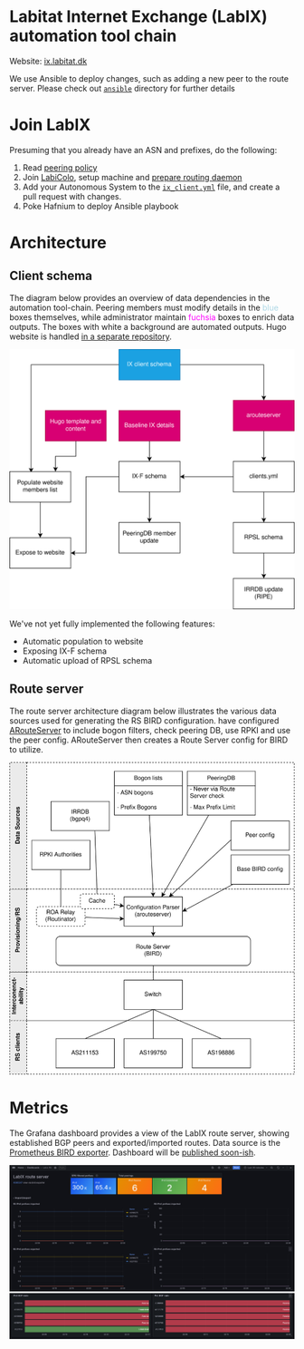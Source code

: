 # Labitat Internet Exchange (LabIX) automation tool chain

Website: [ix.labitat.dk](https://ix.labitat.dk/)

We use Ansible to deploy changes, such as adding a new peer to the route server. Please check out [`ansible`](ansible/) directory for further details

# Join LabIX

Presuming that you already have an ASN and prefixes, do the following:

1. Read [peering policy](https://ix.labitat.dk/#peering-policy)
2. Join [LabiColo](https://labitat.dk/wiki/Labicolo), setup machine and [prepare routing daemon](https://ix.labitat.dk/documentation/)
3. Add your Autonomous System to the [`ix_client.yml`](./ix_client.yml) file, and create a pull request with changes.
4. Poke Hafnium to deploy Ansible playbook

# Architecture
## Client schema

The diagram below provides an overview of data dependencies in the automation tool-chain. Peering members must modify details in the <span style="color:lightblue">blue</span> boxes themselves, while administrator maintain <span style="color:fuchsia">fuchsia</span> boxes to enrich data outputs. The boxes with white a background are automated outputs. Hugo website is handled [in a separate repository](https://github.com/labitat/ix.labitat.dk).

![](assets/automation_toolchain.drawio.svg)

We've not yet fully implemented the following features:
- Automatic population to website
- Exposing IX-F schema
- Automatic upload of RPSL schema

## Route server

The route server architecture diagram below illustrates the various data sources used for generating the RS BIRD configuration.  have configured [ARouteServer](https://arouteserver.readthedocs.io/) to include bogon filters, check peering DB, use RPKI and use the peer config. ARouteServer then creates a Route Server config for BIRD to utilize.

![Route server architecture using various data sources for generating the BIRD configuration.](assets/rs_architecture.drawio.svg)

# Metrics

The Grafana dashboard provides a view of the LabIX route server, showing established BGP peers and exported/imported routes. Data source is the [Prometheus BIRD exporter](https://github.com/czerwonk/bird_exporter). Dashboard will be [published soon-ish](./grafana_routes_server_dashboard.json).

![LabIX route server view in Grafana](assets/screenshot0.png)
![Established and passive peering clients on LabIX route server](assets/screenshot1.png)
